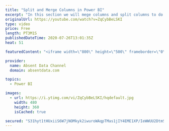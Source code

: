 ```yaml
---
title: "Split and Merge Columns in Power BI"
excerpt: "In this section we will mege columns and split columns to do a depper level of analysis"
originalUrl: https://youtube.com/watch?v=ZqCybBeLSKI
type: video
price: Free
length: PT3M1S
publishedDateTime: 2020-07-26T13:01:35Z
heat: 51

featuredContent: "<iframe width=\"800\" height=\"500\" frameborder=\"0\" src=\"https://www.youtube.com/embed/ZqCybBeLSKI\" allow=\"accelerometer; autoplay; encrypted-media; gyroscope; picture-in-picture\" allowfullscreen></iframe>"

provider:
  name: Absent Data Channel
  domain: absentdata.com

topics:
  - Power BI

images:
  - url: https://i.ytimg.com/vi/ZqCybBeLSKI/hqdefault.jpg
    width: 480
    height: 360
    isCached: true

secured: "S31hyt1tHUxiiS6W7jNOMkyk2iwuroWAqpTMas1jIY4EME1XP/IeWWUU2DtmSWyR6jrFRgjEbFXt3jas+/sT1KJM+EbjC2QTCYKsev/imVTRb2dnxrY5OcPOR6mTnoVF2aJ1GV7y4zxjzy7JiL5f/Z+sYa68Mcg+0vSqurrz2vW39Dgpy+EaPrwTwD+EXULtRM90MlhsFwp4sOMUGbll2WdjxjkeCEkWVhTpHLkzVOFDsXZnpnYJgUJvEjjEAjUmKVuMAw9uW4RS8EYcyCbAu9m4O1s+zeciZccr81ZA5C5e2okenkJhpGklj6NCNclOPXcZ212ohu5fosXoVvbMxikcNvbQ4vLQAdGV+VH9Or+UZo3XkY45aLg+74HpC/SpcgPTqgPAoGkieXDm08kT0d/FvK39j9ZF0xoDGhnfyI0=;17JEYOWeir12yoi19ZEY9w=="
---
```


